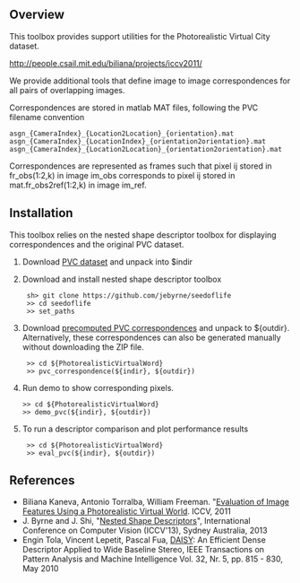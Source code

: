 Overview
--------

This toolbox provides support utilities for the Photorealistic Virtual City dataset.

http://people.csail.mit.edu/biliana/projects/iccv2011/

We provide additional tools that define image to image correspondences for all pairs
of overlapping images.

Correspondences are stored in matlab MAT files, following the PVC filename convention

    asgn_{CameraIndex}_{Location2Location}_{orientation}.mat
    asgn_{CameraIndex}_{LocationIndex}_{orientation2orientation}.mat
    asgn_{CameraIndex}_{Location2Location}_{orientation2orientation}.mat

Correspondences are represented as frames such that pixel ij stored in fr_obs(1:2,k) in image im_obs corresponds to pixel
ij stored in mat.fr_obs2ref(1:2,k) in image im_ref. 

Installation
------------

This toolbox relies on the nested shape descriptor toolbox for displaying correspondences and the original PVC dataset. 

1. Download [PVC dataset](http://people.csail.mit.edu/biliana/projects/iccv2011/) and unpack into $indir

2. Download and install nested shape descriptor toolbox

        sh> git clone https://github.com/jebyrne/seedoflife  
        >> cd seedoflife    
        >> set_paths    

3. Download [precomputed PVC correspondences](https://www.dropbox.com/s/va8x0qdgfpta2xb/PhotorealisticVirtualCity.zip) and unpack to ${outdir}.  Alternatively, these correspondences can also be generated manually without downloading the ZIP file.

        >> cd ${PhotorealisticVirtualWord}    
        >> pvc_correspondence(${indir}, ${outdir})

4.  Run demo to show corresponding pixels.

        >> cd ${PhotorealisticVirtualWord}    
        >> demo_pvc(${indir}, ${outdir})

5. To run a descriptor comparison and plot performance results 

        >> cd ${PhotorealisticVirtualWord}    
        >> eval_pvc(${indir}, ${outdir})    


References
----------
* Biliana Kaneva, Antonio Torralba, William Freeman. "[Evaluation of Image Features Using a Photorealistic Virtual World](http://people.csail.mit.edu/biliana/projects/iccv2011/). ICCV, 2011
* J. Byrne and J. Shi, "[Nested Shape Descriptors](https://www.dropbox.com/s/g8yc76ffx8ia99d/iccv13_nsd_final.pdf)", International Conference on Computer Vision (ICCV'13), Sydney Australia, 2013
* Engin Tola, Vincent Lepetit, Pascal Fua, [DAISY](http://cvlab.epfl.ch/software/daisy): An Efficient Dense Descriptor Applied to Wide Baseline Stereo, IEEE Transactions on Pattern Analysis and Machine Intelligence Vol. 32, Nr. 5, pp. 815 - 830, May 2010


